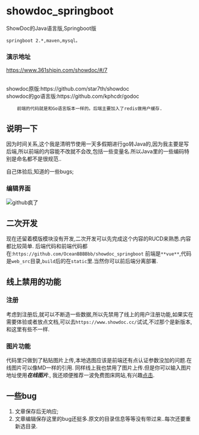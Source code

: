 # showdoc_springboot
ShowDoc的Java语言版,Springboot版

    springboot 2.*,maven,mysql。


### 演示地址
https://www.361shipin.com/showdoc/#/7




<br>
  showdoc原版:https://github.com/star7th/showdoc
  <br>
  showdoc的go语言版:https://github.com/kphcdr/godoc
  <br>
      
        前端的代码就是和Go语言版本一样的。后端主要加入了redis做用户缓存.
        
        
## 说明一下

因为时间关系,这个我是清明节使用一天多假期进行go转Java的,因为我主要是写后端,所以前端的内容能不改就不会改,包括一些变量名.所以Java里的一些编码特别是命名都不是很规范..

自己体验后,知道的一些bugs;

### 编辑界面
![github疯了](https://ftp.bmp.ovh/imgs/2020/04/111aa4a2d035ae18.png)

## 二次开发
现在还留着模版模块没有开发,二次开发可以先完成这个内容的RUCD来熟悉.内容都比较简单.
后端代码和前端代码都在:`https://github.com/OceanBBBBbb/showdoc_springboot`
前端是`**vue**`,代码是`web_src`目录,`build`后的在`static`里.当然你可以前后端分离部署.


## 线上禁用的功能

### 注册
   考虑到注册后,就可以不断造一些数据,所以先禁用了线上的用户注册功能,如果实在需要体验或者放点文档,可以去`https://www.showdoc.cc/`试试,不过那个是新版本,和这里有些不一样.

### 图片功能
  代码里只做到了粘贴图片上传,本地选图应该是前端还有点认证参数没加的问题.在线图片可以像MD一样的引用.
  同样线上我也禁用了图片上传.但是你可以输入图片地址使用***在线图片***.,
  我还顺便推荐一波免费图床网站,有兴趣[点击](https://zhuanlan.zhihu.com/p/35270383 "点击").


## 一些bug
1. 文章保存后无响应;
2. 文章编辑保存这里的bug还挺多.原文的目录信息等等没有带过来..每次还要重新选目录.
